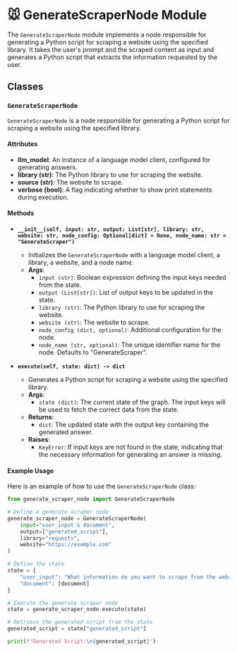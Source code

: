 # 🐭 GenerateScraperNode Module

The `GenerateScraperNode` module implements a node responsible for generating a Python script for scraping a website using the specified library. It takes the user's prompt and the scraped content as input and generates a Python script that extracts the information requested by the user.

## Classes

### `GenerateScraperNode`

`GenerateScraperNode` is a node responsible for generating a Python script for scraping a website using the specified library.

#### Attributes

- **llm_model**: An instance of a language model client, configured for generating answers.
- **library (str)**: The Python library to use for scraping the website.
- **source (str)**: The website to scrape.
- **verbose (bool)**: A flag indicating whether to show print statements during execution.

#### Methods

- **`__init__(self, input: str, output: List[str], library: str, website: str, node_config: Optional[dict] = None, node_name: str = "GenerateScraper")`**
  - Initializes the `GenerateScraperNode` with a language model client, a library, a website, and a node name.
  - **Args**:
    - `input (str)`: Boolean expression defining the input keys needed from the state.
    - `output (List[str])`: List of output keys to be updated in the state.
    - `library (str)`: The Python library to use for scraping the website.
    - `website (str)`: The website to scrape.
    - `node_config (dict, optional)`: Additional configuration for the node.
    - `node_name (str, optional)`: The unique identifier name for the node. Defaults to "GenerateScraper".

- **`execute(self, state: dict) -> dict`**
  - Generates a Python script for scraping a website using the specified library.
  - **Args**:
    - `state (dict)`: The current state of the graph. The input keys will be used to fetch the correct data from the state.
  - **Returns**:
    - `dict`: The updated state with the output key containing the generated answer.
  - **Raises**:
    - `KeyError`: If input keys are not found in the state, indicating that the necessary information for generating an answer is missing.

#### Example Usage

Here is an example of how to use the `GenerateScraperNode` class:

```python
from generate_scraper_node import GenerateScraperNode

# Define a generate scraper node
generate_scraper_node = GenerateScraperNode(
    input="user_input & document", 
    output=["generated_script"],
    library="requests",
    website="https://example.com"
)

# Define the state
state = {
    "user_input": "What information do you want to scrape from the website?", 
    "document": [document]
}

# Execute the generate scraper node
state = generate_scraper_node.execute(state)

# Retrieve the generated script from the state
generated_script = state["generated_script"]

print(f"Generated Script:\n{generated_script}")
